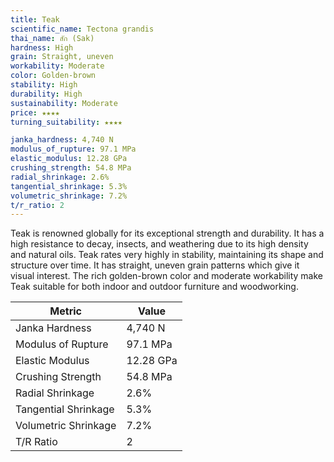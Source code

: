 ```yaml
---  
title: Teak
scientific_name: Tectona grandis
thai_name: สัก (Sak)
hardness: High
grain: Straight, uneven
workability: Moderate
color: Golden-brown 
stability: High
durability: High
sustainability: Moderate
price: ★★★★
turning_suitability: ★★★★

janka_hardness: 4,740 N  
modulus_of_rupture: 97.1 MPa
elastic_modulus: 12.28 GPa
crushing_strength: 54.8 MPa
radial_shrinkage: 2.6%
tangential_shrinkage: 5.3%
volumetric_shrinkage: 7.2%
t/r_ratio: 2
---
```


Teak is renowned globally for its exceptional strength and durability. It has a high resistance to decay, insects, and weathering due to its high density and natural oils. Teak rates very highly in stability, maintaining its shape and structure over time. It has straight, uneven grain patterns which give it visual interest. The rich golden-brown color and moderate workability make Teak suitable for both indoor and outdoor furniture and woodworking.

| Metric | Value | 
|-|-|
| Janka Hardness | 4,740 N |  
| Modulus of Rupture | 97.1 MPa |
| Elastic Modulus | 12.28 GPa |
| Crushing Strength | 54.8 MPa |   
| Radial Shrinkage | 2.6% |
| Tangential Shrinkage | 5.3% |
| Volumetric Shrinkage | 7.2% |
| T/R Ratio | 2 |
